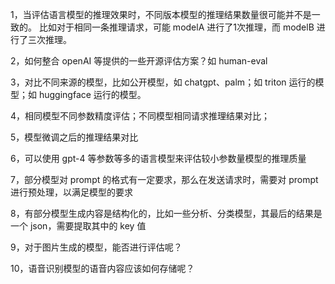1，当评估语言模型的推理效果时，不同版本模型的推理结果数量很可能并不是一致的。
比如对于相同一条推理请求，可能 modelA 进行了1次推理，而 modelB 进行了三次推理。

2，如何整合 openAI 等提供的一些开源评估方案？如 human-eval

3，对比不同来源的模型，比如公开模型，如 chatgpt、palm；如 triton 运行的模型；如 huggingface 运行的模型。

4，相同模型不同参数精度评估；不同模型相同请求推理结果对比；

5，模型微调之后的推理结果对比

6，可以使用 gpt-4 等参数等多的语言模型来评估较小参数量模型的推理质量

7，部分模型对 prompt 的格式有一定要求，那么在发送请求时，需要对 prompt 进行预处理，以满足模型的要求

8，有部分模型生成内容是结构化的，比如一些分析、分类模型，其最后的结果是一个 json，需要提取其中的 key 值

9，对于图片生成的模型，能否进行评估呢？

10，语音识别模型的语音内容应该如何存储呢？